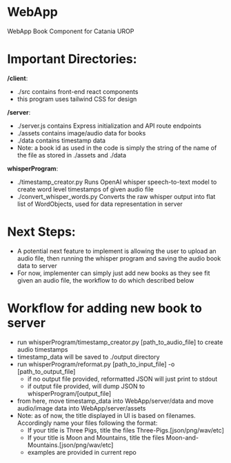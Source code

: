 # WebApp
WebApp Book Component for Catania UROP


# Important Directories:

**/client**:
 - ./src contains front-end react components
 - this program uses tailwind CSS for design

 **/server**:
 - ./server.js contains Express initialization and API route endpoints
 - ./assets contains image/audio data for books
 - ./data contains timestamp data
 - Note: a book id as used in the code is simply the string of the name of the file as stored in ./assets and ./data

 **whisperProgram**:
 - ./timestamp_creator.py Runs OpenAI whisper speech-to-text model to create word level timestamps of given audio file
 - ./convert_whisper_words.py Converts the raw whisper output into flat list of WordObjects, used for data representation in server


 # Next Steps:
 - A potential next feature to implement is allowing the user to upload an audio file, then running the whisper program and saving the audio book data to server
 - For now, implementer can simply just add new books as they see fit given an audio file, the workflow to do which described below


 # Workflow for adding new book to server
 - run whisperProgram/timestamp_creator.py [path_to_audio_file] to create audio timestamps
 - timestamp_data will be saved to ./output directory
 - run whisperProgram/reformat.py [path_to_input_file] -o [path_to_output_file]
    - if no output file provided, reformatted JSON will just print to stdout
    - if output file provided, will dump JSON to whisperProgram/[output_file] 
 - from here, move timestamp_data into WebApp/server/data and move audio/image data into WebApp/server/assets
 - Note: as of now, the title displayed in UI is based on filenames. Accordingly name your files following the format:
      - If your title is Three Pigs, title the files Three-Pigs.[json/png/wav/etc]
      - If your title is Moon and Mountains, title the files Moon-and-Mountains.[json/png/wav/etc]
      - examples are provided in current repo


 
